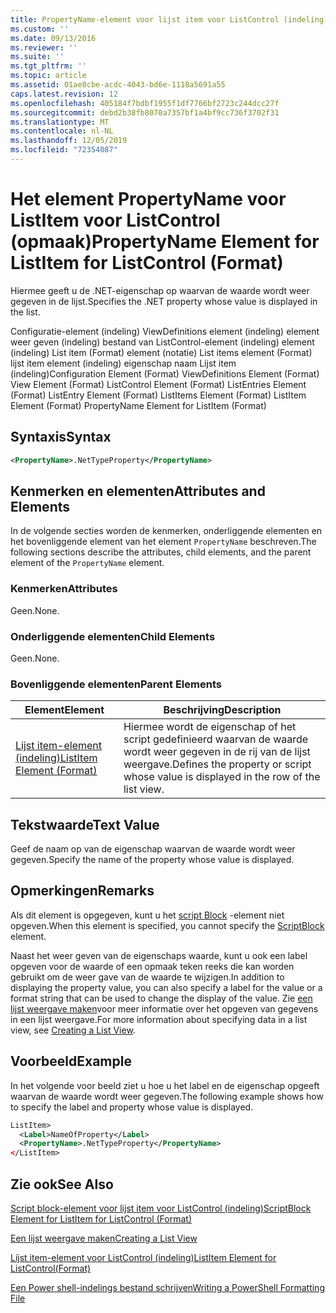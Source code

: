 ```yaml
---
title: PropertyName-element voor lijst item voor ListControl (indeling) | Microsoft Docs
ms.custom: ''
ms.date: 09/13/2016
ms.reviewer: ''
ms.suite: ''
ms.tgt_pltfrm: ''
ms.topic: article
ms.assetid: 01ae8cbe-acdc-4043-bd6e-1118a5691a55
caps.latest.revision: 12
ms.openlocfilehash: 405184f7bdbf1955f1df7766bf2723c244dcc27f
ms.sourcegitcommit: debd2b38fb8070a7357bf1a4bf9cc736f3702f31
ms.translationtype: MT
ms.contentlocale: nl-NL
ms.lasthandoff: 12/05/2019
ms.locfileid: "72354087"
---
```

# <a name="propertyname-element-for-listitem-for-listcontrol-format"></a><span data-ttu-id="8ab98-102">Het element PropertyName voor ListItem voor ListControl (opmaak)</span><span class="sxs-lookup"><span data-stu-id="8ab98-102">PropertyName Element for ListItem for ListControl (Format)</span></span>

<span data-ttu-id="8ab98-103">Hiermee geeft u de .NET-eigenschap op waarvan de waarde wordt weer gegeven in de lijst.</span><span class="sxs-lookup"><span data-stu-id="8ab98-103">Specifies the .NET property whose value is displayed in the list.</span></span>

<span data-ttu-id="8ab98-104">Configuratie-element (indeling) ViewDefinitions element (indeling) element weer geven (indeling) bestand van ListControl-element (indeling) element (indeling) List item (Format) element (notatie) List items element (Format) lijst item element (indeling) eigenschap naam Lijst item (indeling)</span><span class="sxs-lookup"><span data-stu-id="8ab98-104">Configuration Element (Format) ViewDefinitions Element (Format) View Element (Format) ListControl Element (Format) ListEntries Element (Format) ListEntry Element (Format) ListItems Element (Format) ListItem Element (Format) PropertyName Element for ListItem (Format)</span></span>

## <a name="syntax"></a><span data-ttu-id="8ab98-105">Syntaxis</span><span class="sxs-lookup"><span data-stu-id="8ab98-105">Syntax</span></span>

```xml
<PropertyName>.NetTypeProperty</PropertyName>
```

## <a name="attributes-and-elements"></a><span data-ttu-id="8ab98-106">Kenmerken en elementen</span><span class="sxs-lookup"><span data-stu-id="8ab98-106">Attributes and Elements</span></span>

<span data-ttu-id="8ab98-107">In de volgende secties worden de kenmerken, onderliggende elementen en het bovenliggende element van het element `PropertyName` beschreven.</span><span class="sxs-lookup"><span data-stu-id="8ab98-107">The following sections describe the attributes, child elements, and the parent element of the `PropertyName` element.</span></span>

### <a name="attributes"></a><span data-ttu-id="8ab98-108">Kenmerken</span><span class="sxs-lookup"><span data-stu-id="8ab98-108">Attributes</span></span>

<span data-ttu-id="8ab98-109">Geen.</span><span class="sxs-lookup"><span data-stu-id="8ab98-109">None.</span></span>

### <a name="child-elements"></a><span data-ttu-id="8ab98-110">Onderliggende elementen</span><span class="sxs-lookup"><span data-stu-id="8ab98-110">Child Elements</span></span>

<span data-ttu-id="8ab98-111">Geen.</span><span class="sxs-lookup"><span data-stu-id="8ab98-111">None.</span></span>

### <a name="parent-elements"></a><span data-ttu-id="8ab98-112">Bovenliggende elementen</span><span class="sxs-lookup"><span data-stu-id="8ab98-112">Parent Elements</span></span>

|<span data-ttu-id="8ab98-113">Element</span><span class="sxs-lookup"><span data-stu-id="8ab98-113">Element</span></span>|<span data-ttu-id="8ab98-114">Beschrijving</span><span class="sxs-lookup"><span data-stu-id="8ab98-114">Description</span></span>|
|-------------|-----------------|
|[<span data-ttu-id="8ab98-115">Lijst item-element (indeling)</span><span class="sxs-lookup"><span data-stu-id="8ab98-115">ListItem Element (Format)</span></span>](./listitem-element-for-listitems-for-listcontrol-format.md)|<span data-ttu-id="8ab98-116">Hiermee wordt de eigenschap of het script gedefinieerd waarvan de waarde wordt weer gegeven in de rij van de lijst weergave.</span><span class="sxs-lookup"><span data-stu-id="8ab98-116">Defines the property or script whose value is displayed in the row of the list view.</span></span>|

## <a name="text-value"></a><span data-ttu-id="8ab98-117">Tekstwaarde</span><span class="sxs-lookup"><span data-stu-id="8ab98-117">Text Value</span></span>

<span data-ttu-id="8ab98-118">Geef de naam op van de eigenschap waarvan de waarde wordt weer gegeven.</span><span class="sxs-lookup"><span data-stu-id="8ab98-118">Specify the name of the property whose value is displayed.</span></span>

## <a name="remarks"></a><span data-ttu-id="8ab98-119">Opmerkingen</span><span class="sxs-lookup"><span data-stu-id="8ab98-119">Remarks</span></span>

<span data-ttu-id="8ab98-120">Als dit element is opgegeven, kunt u het [script Block](./scriptblock-element-for-listitem-for-listcontrol-format.md) -element niet opgeven.</span><span class="sxs-lookup"><span data-stu-id="8ab98-120">When this element is specified, you cannot specify the [ScriptBlock](./scriptblock-element-for-listitem-for-listcontrol-format.md) element.</span></span>

<span data-ttu-id="8ab98-121">Naast het weer geven van de eigenschaps waarde, kunt u ook een label opgeven voor de waarde of een opmaak teken reeks die kan worden gebruikt om de weer gave van de waarde te wijzigen.</span><span class="sxs-lookup"><span data-stu-id="8ab98-121">In addition to displaying the property value, you can also specify a label for the value or a format string that can be used to change the display of the value.</span></span> <span data-ttu-id="8ab98-122">Zie [een lijst weergave maken](./creating-a-list-view.md)voor meer informatie over het opgeven van gegevens in een lijst weergave.</span><span class="sxs-lookup"><span data-stu-id="8ab98-122">For more information about specifying data in a list view, see [Creating a List View](./creating-a-list-view.md).</span></span>

## <a name="example"></a><span data-ttu-id="8ab98-123">Voorbeeld</span><span class="sxs-lookup"><span data-stu-id="8ab98-123">Example</span></span>

<span data-ttu-id="8ab98-124">In het volgende voor beeld ziet u hoe u het label en de eigenschap opgeeft waarvan de waarde wordt weer gegeven.</span><span class="sxs-lookup"><span data-stu-id="8ab98-124">The following example shows how to specify the label and property whose value is displayed.</span></span>

```xml
ListItem>
  <Label>NameOfProperty</Label>
  <PropertyName>.NetTypeProperty</PropertyName>
</ListItem>

```

## <a name="see-also"></a><span data-ttu-id="8ab98-125">Zie ook</span><span class="sxs-lookup"><span data-stu-id="8ab98-125">See Also</span></span>

[<span data-ttu-id="8ab98-126">Script block-element voor lijst item voor ListControl (indeling)</span><span class="sxs-lookup"><span data-stu-id="8ab98-126">ScriptBlock Element for ListItem for ListControl (Format)</span></span>](./scriptblock-element-for-listitem-for-listcontrol-format.md)

[<span data-ttu-id="8ab98-127">Een lijst weergave maken</span><span class="sxs-lookup"><span data-stu-id="8ab98-127">Creating a List View</span></span>](./creating-a-list-view.md)

[<span data-ttu-id="8ab98-128">Lijst item-element voor ListControl (indeling)</span><span class="sxs-lookup"><span data-stu-id="8ab98-128">ListItem Element for ListControl(Format)</span></span>](./listitem-element-for-listitems-for-listcontrol-format.md)

[<span data-ttu-id="8ab98-129">Een Power shell-indelings bestand schrijven</span><span class="sxs-lookup"><span data-stu-id="8ab98-129">Writing a PowerShell Formatting File</span></span>](./writing-a-powershell-formatting-file.md)
